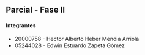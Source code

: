 ## Parcial - Fase II

#### Integrantes

* 20000758 - Hector Alberto Heber Mendia Arriola
* 05244028 - Edwin Estuardo Zapeta Gómez